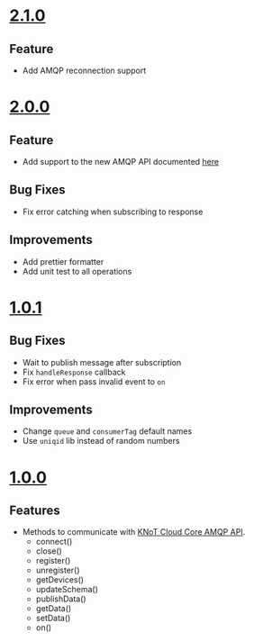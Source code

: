 # [2.1.0](https://github.com/CESARBR/knot-cloud-sdk-js-amqp/compare/v2.0.0...v2.1.0)

## Feature

  - Add AMQP reconnection support

# [2.0.0](https://github.com/CESARBR/knot-cloud-sdk-js-amqp/compare/v1.0.1...v2.0.0)

## Feature

  - Add support to the new AMQP API documented [here](https://github.com/CESARBR/knot-babeltower/blob/master/docs/events.md)

## Bug Fixes

  - Fix error catching when subscribing to response

## Improvements

  - Add prettier formatter
  - Add unit test to all operations

# [1.0.1](https://github.com/CESARBR/knot-cloud-sdk-js-amqp/compare/v1.0.0...v1.0.1)

## Bug Fixes

  - Wait to publish message after subscription
  - Fix `handleResponse` callback
  - Fix error when pass invalid event to `on`

## Improvements

  - Change `queue` and `consumerTag` default names
  - Use `uniqid` lib instead of random numbers

# [1.0.0](https://github.com/CESARBR/knot-cloud-sdk-js-amqp/compare/5770b30...v1.0.0)

## Features

- Methods to communicate with [KNoT Cloud Core AMQP API](https://github.com/CESARBR/knot-fog-connector/blob/master/docs/api/amqp.md).
  - connect()
  - close()
  - register()
  - unregister()
  - getDevices()
  - updateSchema()
  - publishData()
  - getData()
  - setData()
  - on()